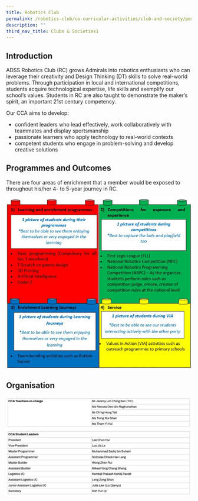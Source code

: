 ```yaml
---
title: Robotics Club
permalink: /robotics-club/co-curricular-activities/club-and-society/permalink/
description: ""
third_nav_title: Clubs & Societies1
---
```

Introduction
------------

ADSS Robotics Club (RC) grows Admirals into robotics enthusiasts who can leverage their creativity and Design Thinking (DT) skills to solve real-world problems. Through participation in local and international competitions, students acquire technological expertise, life skills and exemplify our school’s values. Students in RC are also taught to demonstrate the maker’s spirit, an important 21st century competency.

  

Our CCA aims to develop:

*   confident leaders who lead effectively, work collaboratively with teammates and display sportsmanship
*   passionate learners who apply technology to real-world contexts
*   competent students who engage in problem-solving and develop creative solutions

Programmes and Outcomes
-----------------------

There are four areas of enrichment that a member would be exposed to throughout his/her 4- to 5-year journey in RC.

![](/images/Programmes%20and%20Outcomes.jpeg)

Organisation
------------

![](/images/robotics.png)